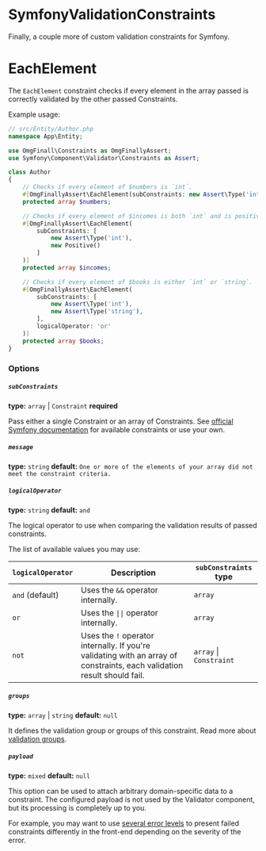 # SymfonyValidationConstraints
Finally, a couple more of custom validation constraints for Symfony.

# EachElement

The `EachElement` constraint checks if every element in the array passed is correctly validated by the other passed Constraints.

Example usage:

```php
// src/Entity/Author.php
namespace App\Entity;

use OmgFinall\Constraints as OmgFinallyAssert;
use Symfony\Component\Validator\Constraints as Assert;

class Author
{
    // Checks if every element of $numbers is `int`.
    #[OmgFinallyAssert\EachElement(subConstraints: new Assert\Type('int'))]
    protected array $numbers;

    // Checks if every element of $incomes is both `int` and is positive (above zero).
    #[OmgFinallyAssert\EachElement(
        subConstraints: [
            new Assert\Type('int'),
            new Positive()
        ]
    )]
    protected array $incomes;

    // Checks if every element of $books is either `int` or `string`.
    #[OmgFinallyAssert\EachElement(
        subConstraints: [
            new Assert\Type('int'),
            new Assert\Type('string'),
        ],
        logicalOperator: 'or'
    )]
    protected array $books;
}
```
### Options

##### `subConstraints`
**type:** `array` | `Constraint` **required**

Pass either a single Constraint or an array of Constraints.
See [official Symfony documentation](https://symfony.com/doc/current/reference/constraints.html) for available constraints or use your own.

##### `message`
**type:** `string` **default:** `One or more of the elements of your array did not meet the constraint criteria.`

##### `logicalOperator`
**type:** `string` **default:** `and`

The logical operator to use when comparing the validation results of passed constraints.

The list of available values you may use:

| `logicalOperator` | Description                                                                                                              | `subConstraints` type   |
|-------------------|--------------------------------------------------------------------------------------------------------------------------|-------------------------|
| `and` (default)   | Uses the `&&` operator internally.                                                                                       | `array`                 |
| `or`              | Uses the `\|\|` operator internally.                                                                                     | `array`                 |
| `not`             | Uses the `!` operator internally. If you're validating with an array of constraints, each validation result should fail. | `array` \| `Constraint` |

##### `groups`
**type:** `array` | `string` **default:** `null`

It defines the validation group or groups of this constraint. Read more about [validation groups](https://symfony.com/doc/current/validation/groups.html).

##### `payload`
**type:** `mixed` **default:** `null`

This option can be used to attach arbitrary domain-specific data to a constraint. The configured payload is not used by the Validator component, but its processing is completely up to you.

For example, you may want to use [several error levels](https://symfony.com/doc/current/validation/severity.html) to present failed constraints differently in the front-end depending on the severity of the error.
